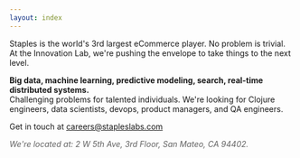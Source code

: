 ```yaml
---
layout: index
---
```


Staples is the world's 3rd largest eCommerce player. No problem is trivial.  
At the Innovation Lab, we're pushing the envelope to take things to the next level.

**Big data, machine learning, predictive modeling, search, real-time distributed systems.**  
Challenging problems for talented individuals. We're looking for Clojure engineers, data scientists, devops, product managers, and QA engineers.  

Get in touch at <a href="mailto:careers@stapleslabs.com" title="">careers@stapleslabs.com</a>

<em><font color="#626262">We're located at: 2 W 5th Ave, 3rd Floor, San Mateo, CA 94402.</font></em>
